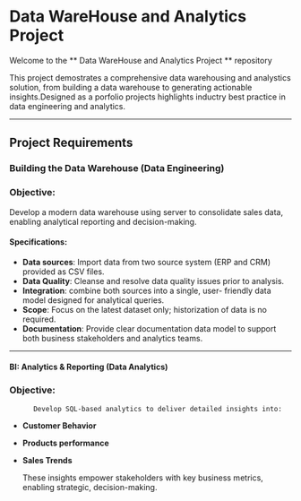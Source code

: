 # Data WareHouse and Analytics Project
Welcome to the ** Data WareHouse and Analytics Project ** repository 

This project demostrates a comprehensive data warehousing and analystics solution, from building  a data warehouse  to generating actionable insights.Designed as a porfolio projects highlights inductry best practice in data engineering and analytics.

----------
## Project Requirements

###  Building the Data Warehouse (Data Engineering)
 
### Objective:
 Develop a modern data warehouse using server to consolidate sales data, enabling analytical reporting  and decision-making.

#### Specifications:
- **Data sources**: Import data from two source  system (ERP and CRM) provided as CSV files.
- **Data Quality**: Cleanse and resolve data quality issues prior to analysis.
- **Integration**: combine both sources into a single, user- friendly data model designed for analytical  queries.
- **Scope**: Focus on the latest dataset only; historization of data is no required.
- **Documentation**: Provide clear documentation data model to support both business stakeholders and analytics teams.

----------------

#### BI: Analytics & Reporting (Data Analytics)

### Objective:
          Develop SQL-based analytics to deliver detailed insights into:

- **Customer Behavior**
- **Products performance**
- **Sales Trends**

  These insights empower stakeholders with key business metrics, enabling strategic, decision-making.



